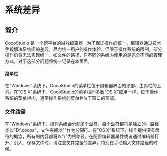 # 系统差异

## 简介

CocoStudio 是一个跨平台的游戏编辑器，为了保证操作的统一，编辑器通过技术手段解决系统间的差异，尽力统一用户的操作体验。但限于操作系统的限制，部分操作仍将无法实现统一。如文件的路径，在不同的系统内使用的是完全不同的管理方式。对于这部分问题将统一记录在本页面。

#### 菜单栏

在"Windows"系统下，CocoStudio的菜单栏位于编辑器界面的顶部、工具栏的上方。在"OS X"系统下，CocoStudio的菜单栏同多数"OS X"应用一样，位于操作系统的菜单栏内，通常操作系统的菜单栏位于窗口的顶部。

### 文件路径

在"Windows"系统下，操作系统会分配多个盘符，每个盘符都将是独立的。路径类似"D:\cocos\"，文件夹间以"\"作为分隔符。在"OS X"系统下，操作提供没有盘符的概念，所有的内容都将以"/"为根路径。在配置编辑器属性或者通过编辑器打开、引入、保存文件时，请注意文件路径的差异，特别在手动输入文件路径的时候。